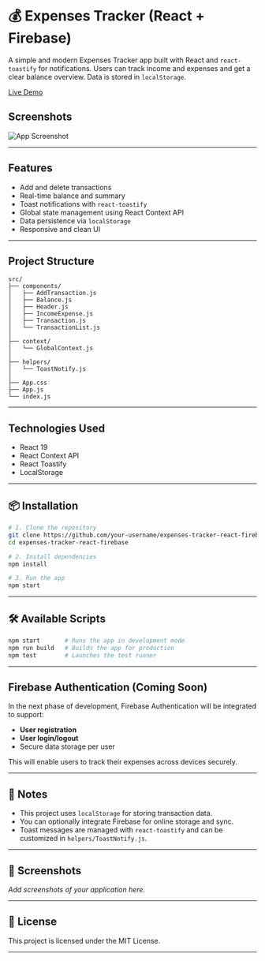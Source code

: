 # 💰 Expenses Tracker (React + Firebase)

A simple and modern Expenses Tracker app built with React and `react-toastify` for notifications. Users can track income and expenses and get a clear balance overview. Data is stored in `localStorage`.

[Live Demo](https://movie-app-firebase0.netlify.app/)
## Screenshots

![App Screenshot](./public/movie.gif)

---

##  Features

-  Add and delete transactions  
-  Real-time balance and summary  
-  Toast notifications with `react-toastify`  
-  Global state management using React Context API  
-  Data persistence via `localStorage`  
-  Responsive and clean UI  

---

##  Project Structure

```
src/
├── components/
│   ├── AddTransaction.js
│   ├── Balance.js
│   ├── Header.js
│   ├── IncomeExpense.js
│   ├── Transaction.js
│   └── TransactionList.js
│
├── context/
│   └── GlobalContext.js
│
├── helpers/
│   └── ToastNotify.js
│
├── App.css
├── App.js
└── index.js
```

---

##  Technologies Used

- React 19
- React Context API
- React Toastify
- LocalStorage

---

## 📦 Installation

```bash
# 1. Clone the repository
git clone https://github.com/your-username/expenses-tracker-react-firebase.git
cd expenses-tracker-react-firebase

# 2. Install dependencies
npm install

# 3. Run the app
npm start
```

---

## 🛠 Available Scripts

```bash
npm start       # Runs the app in development mode
npm run build   # Builds the app for production
npm test        # Launches the test runner
```

---

##  Firebase Authentication (Coming Soon)

In the next phase of development, Firebase Authentication will be integrated to support:

-  **User registration**
-  **User login/logout**
-  Secure data storage per user

This will enable users to track their expenses across devices securely.

---

## 📝 Notes

- This project uses `localStorage` for storing transaction data.
- You can optionally integrate Firebase for online storage and sync.
- Toast messages are managed with `react-toastify` and can be customized in `helpers/ToastNotify.js`.

---

## 📸 Screenshots

_Add screenshots of your application here._

---

## 📄 License

This project is licensed under the MIT License.

---
